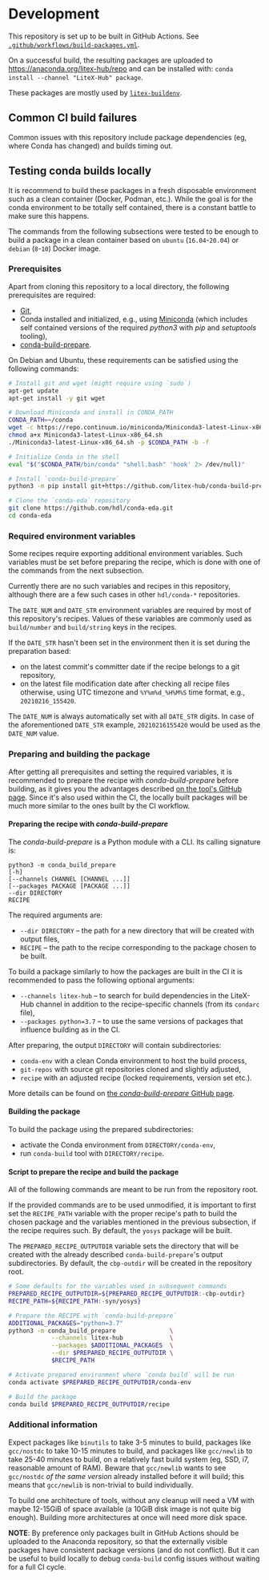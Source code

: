 # Development

This repository is set up to be built in GitHub Actions.
See [`.github/workflows/build-packages.yml`](.github/workflows/build-packages.yml).

On a successful build, the resulting packages are uploaded to https://anaconda.org/litex-hub/repo and can be installed
with: `conda install --channel "LiteX-Hub" package`.

These packages are mostly used by [`litex-buildenv`](https://github.com/litex-hub/litex-buildenv).

## Common CI build failures

Common issues with this repository include package dependencies (eg, where Conda has changed) and builds timing out.

## Testing conda builds locally

It is recommend to build these packages in a fresh disposable environment such as a clean container (Docker, Podman,
etc.).
While the goal is for the conda environment to be totally self contained, there is a constant battle to make sure this
happens.

The commands from the following subsections were tested to be enough to build a package in a clean container based on
`ubuntu` (`16.04`-`20.04`) or `debian` (`8`-`10`) Docker image.

### Prerequisites

Apart from cloning this repository to a local directory, the following prerequisites are required:

* [Git](https://git-scm.com/),
* Conda installed and initialized, e.g., using [Miniconda](https://docs.conda.io/en/latest/miniconda.html)
(which includes self contained versions of the required *python3* with *pip* and *setuptools* tooling),
* [conda-build-prepare](https://github.com/litex-hub/conda-build-prepare).

On Debian and Ubuntu, these requirements can be satisfied using the following commands:

<!-- name="install-prerequisites" -->
```bash
# Install git and wget (might require using `sudo`)
apt-get update
apt-get install -y git wget

# Download Miniconda and install in CONDA_PATH
CONDA_PATH=~/conda
wget -c https://repo.continuum.io/miniconda/Miniconda3-latest-Linux-x86_64.sh
chmod a+x Miniconda3-latest-Linux-x86_64.sh
./Miniconda3-latest-Linux-x86_64.sh -p $CONDA_PATH -b -f

# Initialize Conda in the shell
eval "$("$CONDA_PATH/bin/conda" "shell.bash" 'hook' 2> /dev/null)"

# Install `conda-build-prepare`
python3 -m pip install git+https://github.com/litex-hub/conda-build-prepare@v0.1.1#egg=conda-build-prepare

# Clone the `conda-eda` repository
git clone https://github.com/hdl/conda-eda.git
cd conda-eda
```

### Required environment variables

Some recipes require exporting additional environment variables.
Such variables must be set before preparing the recipe, which is done with one of the commands from the next subsection.

Currently there are no such variables and recipes in this repository, although there are a few such cases in other
`hdl/conda-*` repositories.

The `DATE_NUM` and `DATE_STR` environment variables are required by most of this repository's recipes.
Values of these variables are commonly used as `build/number` and `build/string` keys in the recipes.

If the `DATE_STR` hasn't been set in the environment then it is set during the preparation based:
* on the latest commit's committer date if the recipe belongs to a git repository,
* on the latest file modification date after checking all recipe files otherwise, using UTC timezone and
`%Y%m%d_%H%M%S` time format, e.g., `20210216_155420`.

The `DATE_NUM` is always automatically set with all `DATE_STR` digits.
In case of the aforementioned `DATE_STR` example, `20210216155420` would be used as the `DATE_NUM` value.

### Preparing and building the package

After getting all prerequisites and setting the required variables, it is recommended to prepare the recipe with *conda-build-prepare* before building, as it gives you the advantages described [on the tool's GitHub page](https://github.com/litex-hub/conda-build-prepare).
Since it's also used within the CI, the locally built packages will be much more similar to the ones built by the CI
workflow.

#### Preparing the recipe with *conda-build-prepare*

The *conda-build-prepare* is a Python module with a CLI.
Its calling signature is:

```
python3 -m conda_build_prepare
[-h]
[--channels CHANNEL [CHANNEL ...]]
[--packages PACKAGE [PACKAGE ...]]
--dir DIRECTORY
RECIPE
```

The required arguments are:
* `--dir DIRECTORY` – the path for a new directory that will be created with output files,
* `RECIPE` – the path to the recipe corresponding to the package chosen to be built.

To build a package similarly to how the packages are built in the CI it is recommended to pass the following optional
arguments:
* `--channels litex-hub` – to search for build dependencies in the LiteX-Hub channel in addition to the recipe-specific
  channels (from its `condarc` file),
* `--packages python=3.7` – to use the same versions of packages that influence building as in the CI.

After preparing, the output `DIRECTORY` will contain subdirectories:

* `conda-env` with a clean Conda environment to host the build process,
* `git-repos` with source git repositories cloned and slightly adjusted,
* `recipe` with an adjusted recipe (locked requirements, version set etc.).

More details can be found on [the *conda-build-prepare* GitHub page](https://github.com/litex-hub/conda-build-prepare).

#### Building the package

To build the package using the prepared subdirectories:

* activate the Conda environment from `DIRECTORY/conda-env`,
* run `conda-build` tool with `DIRECTORY/recipe`.

#### Script to prepare the recipe and build the package

All of the following commands are meant to be run from the repository root.

If the provided commands are to be used unmodified, it is important to first set the `RECIPE_PATH` variable with the
proper recipe's path to build the chosen package and the variables mentioned in the previous subsection, if the recipe
requires such.
By default, the `yosys` package will be built.

The `PREPARED_RECIPE_OUTPUTDIR` variable sets the directory that will be created with the already described
`conda-build-prepare`'s output subdirectories.
By default, the `cbp-outdir` will be created in the repository root.

<!-- name="prepare-and-build" -->
```bash
# Some defaults for the variables used in subsequent commands
PREPARED_RECIPE_OUTPUTDIR=${PREPARED_RECIPE_OUTPUTDIR:-cbp-outdir}
RECIPE_PATH=${RECIPE_PATH:-syn/yosys}

# Prepare the RECIPE with `conda-build-prepare`
ADDITIONAL_PACKAGES="python=3.7"
python3 -m conda_build_prepare               \
            --channels litex-hub             \
            --packages $ADDITIONAL_PACKAGES  \
            --dir $PREPARED_RECIPE_OUTPUTDIR \
            $RECIPE_PATH

# Activate prepared environment where `conda build` will be run
conda activate $PREPARED_RECIPE_OUTPUTDIR/conda-env

# Build the package
conda build $PREPARED_RECIPE_OUTPUTDIR/recipe
```

### Additional information

Expect packages like `binutils` to take 3-5 minutes to build, packages like `gcc/nostdc` to take 10-15 minutes to
build, and packages like `gcc/newlib` to take 25-40 minutes to build, on a relatively fast build system (eg, SSD, i7,
reasonable amount of RAM).
Beware that `gcc/newlib` wants to see `gcc/nostdc` *of the same version* already installed before it will build; this
means that `gcc/newlib` is non-trivial to build individually.

To build one architecture of tools, without any cleanup will need a VM with maybe 12-15GiB of space available (a 10GiB
disk image is not quite big enough). Building more architectures at once will need more disk space.

**NOTE**: By preference only packages built in GitHub Actions should be uploaded to the Anaconda repository, so that the
externally visible packages have consistent package versions (and do not conflict).
But it can be useful to build locally to debug `conda-build` config issues without waiting for a full CI cycle.
